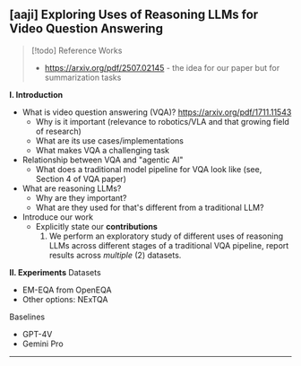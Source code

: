 ## [aaji] Exploring Uses of Reasoning LLMs for Video Question Answering

>[!todo] Reference Works
>- https://arxiv.org/pdf/2507.02145 - the idea for our paper but for summarization tasks

**I. Introduction**
- What is video question answering (VQA)? https://arxiv.org/pdf/1711.11543
	- Why is it important (relevance to robotics/VLA and that growing field of research)
	- What are its use cases/implementations
	- What makes VQA a challenging task
- Relationship between VQA and "agentic AI"
	- What does a traditional model pipeline for VQA look like (see, Section 4 of VQA paper)
- What are reasoning LLMs? 
	- Why are they important? 
	- What are they used for that's different from a traditional LLM?
- Introduce our work
	- Explicitly state our **contributions**
		1. We perform an exploratory study of different uses of reasoning LLMs across different stages of a traditional VQA pipeline, report results across *multiple* (2) datasets.

**II. Experiments**
Datasets
- EM-EQA from OpenEQA
- Other options: NExTQA

Baselines
- GPT-4V
- Gemini Pro



---


